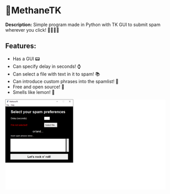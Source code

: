 # 📠MethaneTK

__Description:__ Simple program made in Python with TK GUI to submit spam wherever you click! 📄📄📄📄 

## Features:
* Has a GUI 📟
* Can specify delay in seconds! ⌚
* Can select a file with text in it to spam! 📚
* Can introduce custom phrases into the spamlist! 🎫
* Free and open source! 🧾
* Smells like lemon! 🍋

![](./img/sample1.png)
